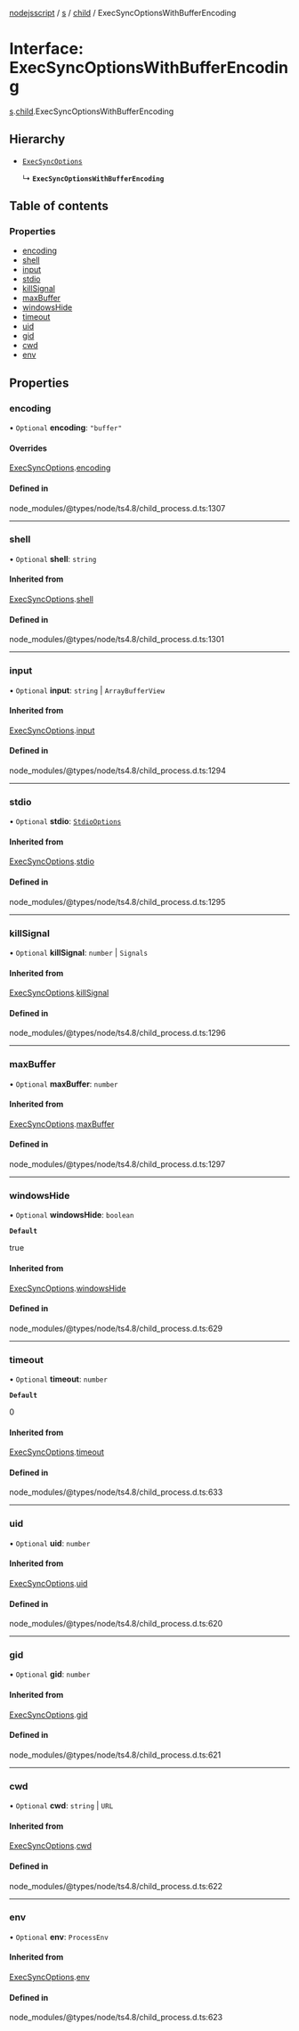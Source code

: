 [nodejsscript](../README.md) / [s](../modules/s.md) / [child](../modules/s.child.md) / ExecSyncOptionsWithBufferEncoding

# Interface: ExecSyncOptionsWithBufferEncoding

[s](../modules/s.md).[child](../modules/s.child.md).ExecSyncOptionsWithBufferEncoding

## Hierarchy

- [`ExecSyncOptions`](s.child.ExecSyncOptions.md)

  ↳ **`ExecSyncOptionsWithBufferEncoding`**

## Table of contents

### Properties

- [encoding](s.child.ExecSyncOptionsWithBufferEncoding.md#encoding)
- [shell](s.child.ExecSyncOptionsWithBufferEncoding.md#shell)
- [input](s.child.ExecSyncOptionsWithBufferEncoding.md#input)
- [stdio](s.child.ExecSyncOptionsWithBufferEncoding.md#stdio)
- [killSignal](s.child.ExecSyncOptionsWithBufferEncoding.md#killsignal)
- [maxBuffer](s.child.ExecSyncOptionsWithBufferEncoding.md#maxbuffer)
- [windowsHide](s.child.ExecSyncOptionsWithBufferEncoding.md#windowshide)
- [timeout](s.child.ExecSyncOptionsWithBufferEncoding.md#timeout)
- [uid](s.child.ExecSyncOptionsWithBufferEncoding.md#uid)
- [gid](s.child.ExecSyncOptionsWithBufferEncoding.md#gid)
- [cwd](s.child.ExecSyncOptionsWithBufferEncoding.md#cwd)
- [env](s.child.ExecSyncOptionsWithBufferEncoding.md#env)

## Properties

### encoding

• `Optional` **encoding**: ``"buffer"``

#### Overrides

[ExecSyncOptions](s.child.ExecSyncOptions.md).[encoding](s.child.ExecSyncOptions.md#encoding)

#### Defined in

node_modules/@types/node/ts4.8/child_process.d.ts:1307

___

### shell

• `Optional` **shell**: `string`

#### Inherited from

[ExecSyncOptions](s.child.ExecSyncOptions.md).[shell](s.child.ExecSyncOptions.md#shell)

#### Defined in

node_modules/@types/node/ts4.8/child_process.d.ts:1301

___

### input

• `Optional` **input**: `string` \| `ArrayBufferView`

#### Inherited from

[ExecSyncOptions](s.child.ExecSyncOptions.md).[input](s.child.ExecSyncOptions.md#input)

#### Defined in

node_modules/@types/node/ts4.8/child_process.d.ts:1294

___

### stdio

• `Optional` **stdio**: [`StdioOptions`](../modules/s.child.md#stdiooptions)

#### Inherited from

[ExecSyncOptions](s.child.ExecSyncOptions.md).[stdio](s.child.ExecSyncOptions.md#stdio)

#### Defined in

node_modules/@types/node/ts4.8/child_process.d.ts:1295

___

### killSignal

• `Optional` **killSignal**: `number` \| `Signals`

#### Inherited from

[ExecSyncOptions](s.child.ExecSyncOptions.md).[killSignal](s.child.ExecSyncOptions.md#killsignal)

#### Defined in

node_modules/@types/node/ts4.8/child_process.d.ts:1296

___

### maxBuffer

• `Optional` **maxBuffer**: `number`

#### Inherited from

[ExecSyncOptions](s.child.ExecSyncOptions.md).[maxBuffer](s.child.ExecSyncOptions.md#maxbuffer)

#### Defined in

node_modules/@types/node/ts4.8/child_process.d.ts:1297

___

### windowsHide

• `Optional` **windowsHide**: `boolean`

**`Default`**

true

#### Inherited from

[ExecSyncOptions](s.child.ExecSyncOptions.md).[windowsHide](s.child.ExecSyncOptions.md#windowshide)

#### Defined in

node_modules/@types/node/ts4.8/child_process.d.ts:629

___

### timeout

• `Optional` **timeout**: `number`

**`Default`**

0

#### Inherited from

[ExecSyncOptions](s.child.ExecSyncOptions.md).[timeout](s.child.ExecSyncOptions.md#timeout)

#### Defined in

node_modules/@types/node/ts4.8/child_process.d.ts:633

___

### uid

• `Optional` **uid**: `number`

#### Inherited from

[ExecSyncOptions](s.child.ExecSyncOptions.md).[uid](s.child.ExecSyncOptions.md#uid)

#### Defined in

node_modules/@types/node/ts4.8/child_process.d.ts:620

___

### gid

• `Optional` **gid**: `number`

#### Inherited from

[ExecSyncOptions](s.child.ExecSyncOptions.md).[gid](s.child.ExecSyncOptions.md#gid)

#### Defined in

node_modules/@types/node/ts4.8/child_process.d.ts:621

___

### cwd

• `Optional` **cwd**: `string` \| `URL`

#### Inherited from

[ExecSyncOptions](s.child.ExecSyncOptions.md).[cwd](s.child.ExecSyncOptions.md#cwd)

#### Defined in

node_modules/@types/node/ts4.8/child_process.d.ts:622

___

### env

• `Optional` **env**: `ProcessEnv`

#### Inherited from

[ExecSyncOptions](s.child.ExecSyncOptions.md).[env](s.child.ExecSyncOptions.md#env)

#### Defined in

node_modules/@types/node/ts4.8/child_process.d.ts:623
